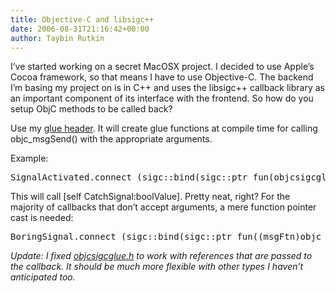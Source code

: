 ```yaml
---
title: Objective-C and libsigc++
date: 2006-08-31T21:16:42+00:00
author: Taybin Rutkin
---
```


I&#8217;ve started working on a secret MacOSX project. I decided to use Apple&#8217;s Cocoa framework, so that means I have to use Objective-C. The backend I&#8217;m basing my project on is in C++ and uses the libsigc++ callback library as an important component of its interface with the frontend. So how do you setup ObjC methods to be called back?

Use my [glue header](http://www.taybin.com/wp-content/uploads/2006/09/objcsigcglue.h). It will create glue functions at compile time for calling objc_msgSend() with the appropriate arguments.

Example:

<pre>SignalActivated.connect (sigc::bind(sigc::ptr_fun(objcsigcglue&lt;bool>), self, @selector(CatchSignal:)));
</pre>

This will call [self CatchSignal:boolValue]. Pretty neat, right? For the majority of callbacks that don&#8217;t accept arguments, a mere function pointer cast is needed:

<pre>BoringSignal.connect (sigc::bind(sigc::ptr_fun((msgFtn)objc_msgSend), self, @selector(boringSignalCatch:)));
</pre>

_Update: I fixed [objcsigcglue.h](http://www.taybin.com/wp-content/uploads/2006/09/objcsigcglue.h) to work with references that are passed to the callback. It should be much more flexible with other types I haven&#8217;t anticipated too._
